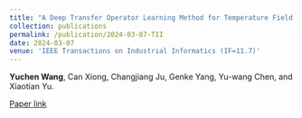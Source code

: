 ```yaml
---
title: "A Deep Transfer Operator Learning Method for Temperature Field Reconstruction in a Lithium-Ion Battery Pack"
collection: publications
permalink: /publication/2024-03-07-TII
date: 2024-03-07
venue: 'IEEE Transactions on Industrial Informatics (IF=11.7)'
---
```

**Yuchen Wang**, Can Xiong, Changjiang Ju, Genke Yang, Yu-wang Chen, and Xiaotian Yu.

[Paper link](https://ieeexplore.ieee.org/abstract/document/10462637)


